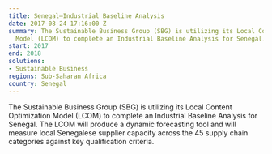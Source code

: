 ```yaml
---
title: Senegal—Industrial Baseline Analysis
date: 2017-08-24 17:16:00 Z
summary: The Sustainable Business Group (SBG) is utilizing its Local Content Optimization
  Model (LCOM) to complete an Industrial Baseline Analysis for Senegal.
start: 2017
end: 2018
solutions:
- Sustainable Business
regions: Sub-Saharan Africa
country: Senegal
---
```


The Sustainable Business Group (SBG) is utilizing its Local Content Optimization Model (LCOM) to complete an Industrial Baseline Analysis for Senegal. The LCOM will produce a dynamic forecasting tool and will measure local Senegalese supplier capacity across the 45 supply chain categories against key qualification criteria. 
